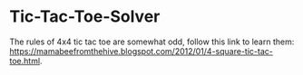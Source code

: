 # Tic-Tac-Toe-Solver

The rules of 4x4 tic tac toe are somewhat odd, follow this link to learn them: https://mamabeefromthehive.blogspot.com/2012/01/4-square-tic-tac-toe.html.
